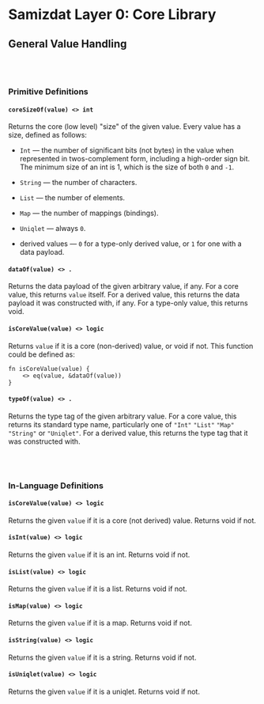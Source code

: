 Samizdat Layer 0: Core Library
==============================

General Value Handling
----------------------

<br><br>
### Primitive Definitions

#### `coreSizeOf(value) <> int`

Returns the core (low level) "size" of the given value. Every value has
a size, defined as follows:

* `Int` &mdash; the number of significant bits (not bytes) in
  the value when represented in twos-complement form, including a
  high-order sign bit. The minimum size of an int is 1, which
  is the size of both `0` and `-1`.

* `String` &mdash; the number of characters.

* `List` &mdash; the number of elements.

* `Map` &mdash; the number of mappings (bindings).

* `Uniqlet` &mdash; always `0`.

* derived values &mdash; `0` for a type-only derived value, or `1` for one
  with a data payload.

#### `dataOf(value) <> .`

Returns the data payload of the given arbitrary value, if any.
For a core value, this returns `value` itself. For a derived value, this
returns the data payload it was constructed with, if any. For a
type-only value, this returns void.

#### `isCoreValue(value) <> logic`

Returns `value` if it is a core (non-derived) value, or void if not.
This function could be defined as:

```
fn isCoreValue(value) {
    <> eq(value, &dataOf(value))
}
```

#### `typeOf(value) <> .`

Returns the type tag of the given arbitrary value. For a core value,
this returns its standard type name, particularly one of
`"Int"` `"List"` `"Map"` `"String"` or `"Uniqlet"`. For a derived
value, this returns the type tag that it was constructed with.


<br><br>
### In-Language Definitions

#### `isCoreValue(value) <> logic`

Returns the given `value` if it is a core (not derived) value.
Returns void if not.

#### `isInt(value) <> logic`

Returns the given `value` if it is an int. Returns void if not.

#### `isList(value) <> logic`

Returns the given `value` if it is a list. Returns void if not.

#### `isMap(value) <> logic`

Returns the given `value` if it is a map. Returns void if not.

#### `isString(value) <> logic`

Returns the given `value` if it is a string. Returns void if not.

#### `isUniqlet(value) <> logic`

Returns the given `value` if it is a uniqlet. Returns void if not.
